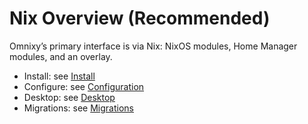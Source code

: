 # Nix Overview (Recommended)

Omnixy’s primary interface is via Nix: NixOS modules, Home Manager modules, and an overlay.

- Install: see [Install](./install.md)
- Configure: see [Configuration](./configuration.md)
- Desktop: see [Desktop](./desktop.md)
- Migrations: see [Migrations](./migrations.md)
